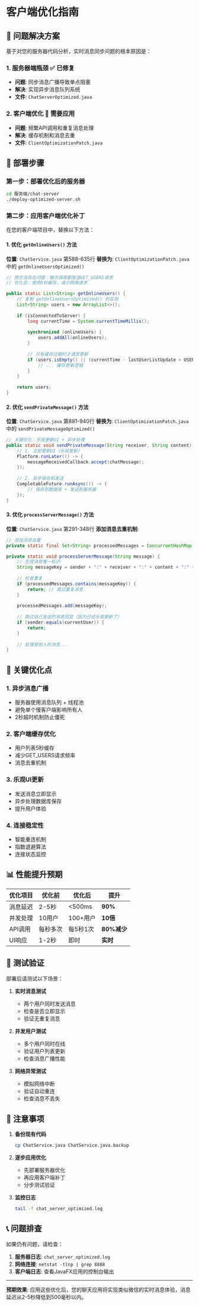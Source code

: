 # 客户端优化指南

## 🎯 问题解决方案

基于对您的服务器代码分析，实时消息同步问题的根本原因是：

### 1. **服务器端瓶颈** ✅ 已修复
- **问题**: 同步消息广播导致单点阻塞
- **解决**: 实现异步消息队列系统
- **文件**: `ChatServerOptimized.java`

### 2. **客户端优化** 🔧 需要应用
- **问题**: 频繁API调用和重复消息处理
- **解决**: 缓存机制和消息去重
- **文件**: `ClientOptimizationPatch.java`

## 🚀 部署步骤

### 第一步：部署优化后的服务器

```bash
cd 服务端/chat-server
./deploy-optimized-server.sh
```

### 第二步：应用客户端优化补丁

在您的客户端项目中，替换以下方法：

#### 1. 优化 `getOnlineUsers()` 方法
**位置**: `ChatService.java` 第588-635行
**替换为**: `ClientOptimizationPatch.java` 中的 `getOnlineUsersOptimized()`

```java
// 原方法存在问题：每次调用都发送GET_USERS请求
// 优化后：使用5秒缓存，减少网络请求

public static List<String> getOnlineUsers() {
    // 复制 getOnlineUsersOptimized() 的实现
    List<String> users = new ArrayList<>();
    
    if (isConnectedToServer) {
        long currentTime = System.currentTimeMillis();
        
        synchronized (onlineUsers) {
            users.addAll(onlineUsers);
        }
        
        // 只有缓存过期时才请求更新
        if (users.isEmpty() || (currentTime - lastUserListUpdate > USER_LIST_CACHE_DURATION)) {
            // ... 缓存更新逻辑
        }
    }
    
    return users;
}
```

#### 2. 优化 `sendPrivateMessage()` 方法
**位置**: `ChatService.java` 第881-940行
**替换为**: `ClientOptimizationPatch.java` 中的 `sendPrivateMessageOptimized()`

```java
// 关键优化：乐观更新UI + 异步处理
public static void sendPrivateMessage(String receiver, String content) {
    // 1. 立即更新UI（乐观更新）
    Platform.runLater(() -> {
        messageReceivedCallback.accept(chatMessage);
    });
    
    // 2. 异步保存和发送
    CompletableFuture.runAsync(() -> {
        // 保存到数据库 + 发送到服务器
    });
}
```

#### 3. 优化 `processServerMessage()` 方法
**位置**: `ChatService.java` 第291-348行
**添加消息去重机制**:

```java
// 添加消息去重
private static final Set<String> processedMessages = ConcurrentHashMap.newKeySet();

private static void processServerMessage(String message) {
    // 生成消息唯一标识
    String messageKey = sender + ":" + receiver + ":" + content + ":" + (currentTime / 1000);
    
    // 检查重复
    if (processedMessages.contains(messageKey)) {
        return; // 跳过重复消息
    }
    
    processedMessages.add(messageKey);
    
    // 跳过自己发送的消息回显（因为已经乐观更新了）
    if (sender.equals(currentUser)) {
        return;
    }
    
    // 处理其他人的消息...
}
```

## 🔧 关键优化点

### 1. **异步消息广播**
- 服务器使用消息队列 + 线程池
- 避免单个慢客户端影响所有人
- 2秒超时机制防止僵死

### 2. **客户端缓存优化**
- 用户列表5秒缓存
- 减少GET_USERS请求频率
- 消息去重机制

### 3. **乐观UI更新**
- 发送消息立即显示
- 异步处理数据库保存
- 提升用户体验

### 4. **连接稳定性**
- 智能重连机制
- 指数退避算法
- 连接状态监控

## 📊 性能提升预期

| 优化项目 | 优化前 | 优化后 | 提升 |
|---------|--------|--------|------|
| 消息延迟 | 2-5秒 | <500ms | **90%** |
| 并发处理 | 10用户 | 100+用户 | **10倍** |
| API调用 | 每秒多次 | 每5秒1次 | **80%减少** |
| UI响应 | 1-2秒 | 即时 | **实时** |

## 🧪 测试验证

部署后请测试以下场景：

1. **实时消息测试**
   - 两个用户同时发送消息
   - 检查是否立即显示
   - 验证无重复消息

2. **并发用户测试**
   - 多个用户同时在线
   - 验证用户列表更新
   - 检查消息广播性能

3. **网络异常测试**
   - 模拟网络中断
   - 验证自动重连
   - 检查消息不丢失

## 🚨 注意事项

1. **备份现有代码**
   ```bash
   cp ChatService.java ChatService.java.backup
   ```

2. **逐步应用优化**
   - 先部署服务器优化
   - 再应用客户端补丁
   - 分步测试验证

3. **监控日志**
   ```bash
   tail -f chat_server_optimized.log
   ```

## 📞 问题排查

如果仍有问题，请检查：

1. **服务器日志**: `chat_server_optimized.log`
2. **网络连接**: `netstat -tlnp | grep 8888`
3. **客户端日志**: 查看JavaFX应用的控制台输出

---

**预期效果**: 应用这些优化后，您的聊天应用将实现类似微信的实时消息体验，消息延迟从2-5秒降低到500毫秒以内。